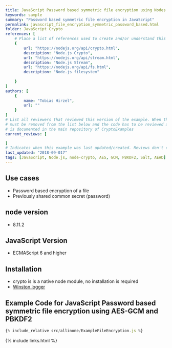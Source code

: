 ```yaml
---
title: JavaScript Password based symmetric file encryption using Nodes native "Crypto" Library 
keywords: sample
summary: "Password based symmetric file encryption in JavaScript"
permalink: javascript_file_encryption_symmetric_password_based.html
folder: JavaScript Crypto
references: [
    # Place a list of references used to create and/or understand this example.
    {
        url: "https://nodejs.org/api/crypto.html",
        description: "Node.js Crypto",
        url: "https://nodejs.org/api/stream.html",
        description: "Node.js Stream",
        url: "https://nodejs.org/api/fs.html",
        description: "Node.js filesystem"
       
    }
]
authors: [
    {
        name: "Tobias Hirzel",
        url: ""
    }
]
# List all reviewers that reviewed this version of the example. When the example is updated all old reviews
# must be removed from the list below and the code has to be reviewed again. The complete review process
# is documented in the main repository of CryptoExamples
current_reviews: [

]
# Indicates when this example was last updated/created. Reviews don't change this.
last_updated: "2018-09-017"
tags: [JavaScript, Node.js, node-crypto, AES, GCM, PBKDF2, Salt, AEAD] 
---
```


## Use cases

- Password based encryption of a file
- Previously shared common secret (password)

## node version

- 8.11.2

## JavaScript Version

- ECMAScript 6 and higher

## Installation

- crypto is is a native node module, no installation is required
- [Winston logger](https://github.com/winstonjs/winston)

## Example Code for JavaScript Password based symmetric file encryption using AES-GCM and PBKDF2

```js
{% include_relative src/allinone/ExampleFileEncryption.js %}
```

{% include links.html %}
